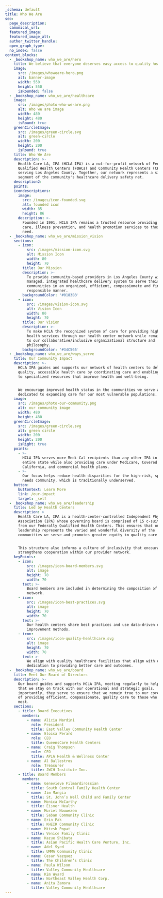 ```yaml
---
_schema: default
title: Who We Are
seo:
  page_description:
  canonical_url:
  featured_image:
  featured_image_alt:
  author_twitter_handle:
  open_graph_type:
  no_index: false
content_blocks:
  - _bookshop_name: who_we_are/hero
    title: We believe that everyone deserves easy access to quality healthcare.
    image:
      src: /images/whoweare-hero.png
      alt: banner-image
      width: 550
      height: 550
      isRounded: false
  - _bookshop_name: who_we_are/healthcare
    image:
      src: /images/photo-who-we-are.png
      alt: Who we are image
      width: 480
      height: 480
      isRound: true
    greenCircleImage:
      src: /images/green-circle.svg
      alt: green-circle
      width: 200
      height: 200
      isRound: true
    title: Who We Are
    description: >-
      Health Care LA, IPA (HCLA IPA) is a not-for-profit network of Federally
      Qualified Health Centers (FQHCs) and Community Health Centers (CHCs)
      serving Los Angeles County. Together, our network represents a significant
      segment of the community's healthcare delivery safety net.
    description2: 
    points:
    icondescriptions:
      image:
        src: /images/icon-founded.svg
        alt: founded icon
        width: 85
        height: 86
      description: >-
        Founded in 1991, HCLA IPA remains a trusted resource providing quality
        care, illness prevention, and health promotion services to those most in
        need.
  - _bookshop_name: who_we_are/mission_vision
    sections:
      - icon:
          src: /images/mission-icon.svg
          alt: Mission Icon
          width: 80
          height: 70
        title: Our Mission
        description: >-
          To provide community-based providers in Los Angeles County with a
          managed, integrated healthcare delivery system to serve their
          communities in an organized, efficient, compassionate and financially
          responsible manner.
        backgroundColor: '#0183B3'
      - icon:
          src: /images/vision-icon.svg
          alt: Vision Icon
          width: 80
          height: 70
        title: Our Vision
        description: >-
          To make HCLA the recognized system of care for providing high-quality
          health services through our health center network while remaining true
          to our collaborative/inclusive organizational structure and
          philosophy.
        backgroundColor: '#34C565'
  - _bookshop_name: who_we_are/ways_serve
    title: Our Community Impact
    description: >-
      HCLA IPA guides and supports our network of health centers to deliver
      quality, accessible health care by coordinating care and enabling access
      to specialized resources that improve health and well-being.


      We encourage improved health status in the communities we serve and are
      dedicated to expanding care for our most vulnerable populations.
    image:
      src: /images/photo-our-community.png
      alt: our community image
      width: 480
      height: 480
    greenCircleImage:
      src: /images/green-circle.svg
      alt: green circle
      width: 200
      height: 200
      isRight: true
    points:
      - >-
        HCLA IPA serves more Medi-Cal recipients than any other IPA in the
        entire state while also providing care under Medicare, Covered
        California, and commercial health plans.
      - >-
        Our focus helps reduce health disparities for the high-risk, special
        needs community, which is traditionally underserved.
    button:
      buttontext: Learn More
      link: /our-impact
      target: _self
  - _bookshop_name: who_we_are/leadership
    title: Led by Health Centers
    description: >
      Health Care LA, IPA is a health-center-controlled Independent Physician
      Association (IPA) whose governing board is comprised of 15 c-suite leaders
      from our Federally Qualified Health Centers. This ensures that our
      leadership represents the varied and wonderful diversity of the
      communities we serve and promotes greater equity in quality care access.


      This structure also informs a culture of inclusivity that encourages and
      strengthens cooperation within our provider network.
    keyPoints:
      - icon:
          src: /images/icon-board-members.svg
          alt: image
          height: 70
          width: 70
        text: >-
          Board members are included in determining the composition of our
          network.
      - icon:
          src: /images/icon-best-practices.svg
          alt: image
          height: 70
          width: 70
        text: >-
          Our health centers share best practices and use data-driven quality
          improvement methods.
      - icon:
          src: /images/icon-quality-healthcare.svg
          alt: image
          height: 70
          width: 70
        text: >-
          We align with quality healthcare facilities that align with our
          dedication to providing better care and outcomes.
  - _bookshop_name: who_we_are/board
    title: Meet Our Board of Directors
    description: >-
      Our board guides and supports HCLA IPA, meeting regularly to help ensure
      that we stay on track with our operational and strategic goals.  Most
      importantly, they serve to ensure that we remain true to our core mission
      of providing efficient, compassionate, quality care to those who need it
      most.
    sections:
      - title: Board Executives
        members:
          - name: Alicia Mardini
            role: President 
            title: East Valley Community Health Center
          - name: Eloisa Perard
            role: CEO
            title: QueensCare Health Centers
          - name: Craig Thompson
            role: CEO
            title: APLA Health & Wellness Center
          - name: Al Ballestros
            role: Treasurer
            title: JWCH Institute Inc.
      - title: Board Members
        members:
          - name: Genevieve Filmardirossian
            title: South Central Family Health Center
          - name: Jim Mangia
            title: St. John’s Well Child and Family Center
          - name: Monica McCarthy
            title: Eisner Health
          - name: Muriel Nouwezem
            title: Saban Community Clinic
          - name: Erin Pak
            title: KHEIR Community Clinic
          - name: Mitesh Popat
            title: Venice Family Clinic
          - name: Kazue Shibata
            title: Asian Pacific Health Care Venture, Inc.
          - name: Adel Syed
            title: UMMA Community Clinic
          - name: Cesar Vazquez
            title: The Children’s Clinic
          - name: Paula Wilson
            title: Valley Community Healthcare
          - name: Kim Wyard
            title: Northeast Valley Health Corp.
          - name: Anita Zamora
            title: Valley Community Healthcare
---
```

